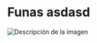 # Funas asdasd

![Descripción de la imagen](https://fastly.picsum.photos/id/213/800/600.jpg?hmac=XqYuq_oX6o-663RV7eyRSh2zSrHPXIkcHXkL-_7u8U4)
